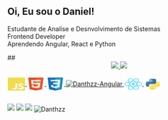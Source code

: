 ## Oi, Eu sou o Daniel!

<div>
  <p>Estudante de Analise e Desnvolvimento de Sistemas <br>Frontend Developer <br> Aprendendo Angular, React e Python </p>
</div>
## 

<div align="center">
  <a href="https://dg.dev.br" target="_blank">
  <img height="165em" src="https://github-readme-stats.vercel.app/api?username=danthzz&show_icons=true&theme=github_dark&include_all_commits=true&count_private=true"/>
  <img height="165em" src="https://github-readme-stats.vercel.app/api/top-langs/?username=danthzz&layout=compact&langs_count=7&theme=github_dark"/>
</div>
  
<div style="display: inline_block"><br>
  <img align="center" alt="Danthzz-Js" height="30" width="40" src="https://raw.githubusercontent.com/devicons/devicon/master/icons/javascript/javascript-plain.svg">
  <img align="center" alt="Danthzz-HTML" height="30" width="40" src="https://raw.githubusercontent.com/devicons/devicon/master/icons/html5/html5-original.svg">
  <img align="center" alt="Danthzz-CSS" height="30" width="40" src="https://raw.githubusercontent.com/devicons/devicon/master/icons/css3/css3-original.svg">
  <img align="center" alt="Danthzz-Angular" height="30" width="40" src="https://cdn.jsdelivr.net/gh/devicons/devicon/icons/angularjs/angularjs-original.svg" />
  <img align="center" alt="Danthzz-React" height="30" width="40" src="https://raw.githubusercontent.com/devicons/devicon/master/icons/react/react-original.svg">
  <img align="center" alt="Danthzz-Python" height="30" width="40" src="https://raw.githubusercontent.com/devicons/devicon/master/icons/python/python-original.svg">
</div>
  
  ##
 
<div> 
  <a href="https://instagram.com/danthzz/" target="_blank"><img src="https://img.shields.io/badge/-Instagram-%23E4405F?style=for-the-badge&logo=instagram&logoColor=white" target="_blank"></a>
  <a href="https://www.linkedin.com/in/daniel-gomes-3628121b7/" target="_blank"><img src="https://img.shields.io/badge/-LinkedIn-%230077B5?style=for-the-badge&logo=linkedin&logoColor=white" target="_blank"></a>
  <a href="https://twitter.com/Danthzz" target="_blank"><img src="https://img.shields.io/badge/Twitter-1DA1F2?style=for-the-badge&logo=twitter&logoColor=white" target="_blank"></a>
  
  <img align="center" alt="Danthzz" height="400" widht="410" src="https://cdn.discordapp.com/attachments/390682673158422532/921016550956363776/22b22287602523.5dbd29081561d.gif"> 
</div>
 
